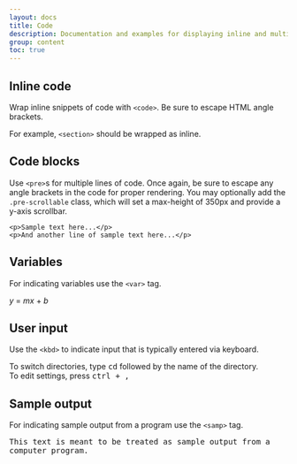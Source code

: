 ```yaml
---
layout: docs
title: Code
description: Documentation and examples for displaying inline and multiline blocks of code with Bootstrap.
group: content
toc: true
---
```


## Inline code

Wrap inline snippets of code with `<code>`. Be sure to escape HTML angle brackets.


For example, <code>&lt;section&gt;</code> should be wrapped as inline.


## Code blocks

Use `<pre>`s for multiple lines of code. Once again, be sure to escape any angle brackets in the code for proper rendering. You may optionally add the `.pre-scrollable` class, which will set a max-height of 350px and provide a y-axis scrollbar.


<pre><code>&lt;p&gt;Sample text here...&lt;/p&gt;
&lt;p&gt;And another line of sample text here...&lt;/p&gt;
</code></pre>


## Variables

For indicating variables use the `<var>` tag.


<var>y</var> = <var>m</var><var>x</var> + <var>b</var>


## User input

Use the `<kbd>` to indicate input that is typically entered via keyboard.


To switch directories, type <kbd>cd</kbd> followed by the name of the directory.<br>
To edit settings, press <kbd><kbd>ctrl</kbd> + <kbd>,</kbd></kbd>


## Sample output

For indicating sample output from a program use the `<samp>` tag.


<samp>This text is meant to be treated as sample output from a computer program.</samp>

